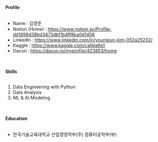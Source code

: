 **Profile**<br></br>
* Name : 김영준
* Notion (Home) : https://www.notion.so/Profile-dd1698d38bd3473dbf1b4ff8ba0d1456
* LinkedIn : https://www.linkedin.com/in/youngjun-kim-052a25232/
* Kaggle : https://www.kaggle.com/cafelatte1
* Dacon : https://dacon.io/myprofile/423853/home

<br></br>
**Skills**<br></br>
1. Data Engineering with Python
2. Data Analysis
3. ML & AI Modeling

<br></br>
**Education**<br></br>
* 한국기술교육대학교 산업경영학부(주) 컴퓨터공학부(부)
